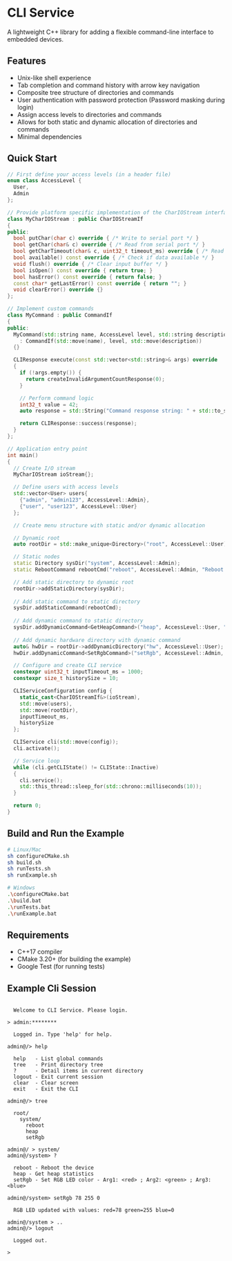# CLI Service

A lightweight C++ library for adding a flexible command-line interface to embedded devices.

## Features
- Unix-like shell experience
- Tab completion and command history with arrow key navigation
- Composite tree structure of directories and commands
- User authentication with password protection (Password masking during login)
- Assign access levels to directories and commands
- Allows for both static and dynamic allocation of directories and commands
- Minimal dependencies

## Quick Start
```cpp
// First define your access levels (in a header file)
enum class AccessLevel {
  User,
  Admin
};

// Provide platform specific implementation of the CharIOStream interface for your serial port
class MyCharIOStream : public CharIOStreamIf
{
public:
  bool putChar(char c) override { /* Write to serial port */ }
  bool getChar(char& c) override { /* Read from serial port */ }
  bool getCharTimeout(char& c, uint32_t timeout_ms) override { /* Read with timeout */ }
  bool available() const override { /* Check if data available */ }
  void flush() override { /* Clear input buffer */ }
  bool isOpen() const override { return true; }
  bool hasError() const override { return false; }
  const char* getLastError() const override { return ""; }
  void clearError() override {}
};

// Implement custom commands
class MyCommand : public CommandIf
{
public:
  MyCommand(std::string name, AccessLevel level, std::string description = "")
    : CommandIf(std::move(name), level, std::move(description))
  {}

  CLIResponse execute(const std::vector<std::string>& args) override
  {
    if (!args.empty()) {
      return createInvalidArgumentCountResponse(0);
    }

    // Perform command logic
    int32_t value = 42;
    auto response = std::String("Command response string: " + std::to_string(value))

    return CLIResponse::success(response);
  }
};

// Application entry point
int main()
{
  // Create I/O stream
  MyCharIOStream ioStream{};

  // Define users with access levels
  std::vector<User> users{
    {"admin", "admin123", AccessLevel::Admin},
    {"user", "user123", AccessLevel::User}
  };

  // Create menu structure with static and/or dynamic allocation

  // Dynamic root
  auto rootDir = std::make_unique<Directory>("root", AccessLevel::User);

  // Static nodes
  static Directory sysDir("system", AccessLevel::Admin);
  static RebootCommand rebootCmd("reboot", AccessLevel::Admin, "Reboot the device");

  // Add static directory to dynamic root
  rootDir->addStaticDirectory(sysDir);
    
  // Add static command to static directory
  sysDir.addStaticCommand(rebootCmd);
    
  // Add dynamic command to static directory
  sysDir.addDynamicCommand<GetHeapCommand>("heap", AccessLevel::User, "Get heap statistics");
    
  // Add dynamic hardware directory with dynamic command
  auto& hwDir = rootDir->addDynamicDirectory("hw", AccessLevel::User);
  hwDir.addDynamicCommand<SetRgbCommand>("setRgb", AccessLevel::Admin, "Set RGB LED color - Arg1: <red> ; Arg2: <green> ; Arg3: <blue>");

  // Configure and create CLI service
  constexpr uint32_t inputTimeout_ms = 1000;
  constexpr size_t historySize = 10;

  CLIServiceConfiguration config {
    static_cast<CharIOStreamIf&>(ioStream),
    std::move(users),
    std::move(rootDir),
    inputTimeout_ms,
    historySize
  };

  CLIService cli(std::move(config));
  cli.activate();

  // Service loop
  while (cli.getCLIState() != CLIState::Inactive)
  {
    cli.service();
    std::this_thread::sleep_for(std::chrono::milliseconds(10));
  }

  return 0;
}
```

## Build and Run the Example
```bash
# Linux/Mac
sh configureCMake.sh
sh build.sh
sh runTests.sh
sh runExample.sh

# Windows
.\configureCMake.bat
.\build.bat
.\runTests.bat
.\runExample.bat
```

## Requirements
- C++17 compiler
- CMake 3.20+ (for building the example)
- Google Test (for running tests)

## Example Cli Session
```

  Welcome to CLI Service. Please login.

> admin:********

  Logged in. Type 'help' for help.

admin@/> help

  help   - List global commands
  tree   - Print directory tree
  ?      - Detail items in current directory
  logout - Exit current session
  clear  - Clear screen
  exit   - Exit the CLI

admin@/> tree

  root/
    system/
      reboot
      heap
      setRgb

admin@/ > system/
admin@/system> ?

  reboot - Reboot the device
  heap - Get heap statistics
  setRgb - Set RGB LED color - Arg1: <red> ; Arg2: <green> ; Arg3: <blue>

admin@/system> setRgb 78 255 0

  RGB LED updated with values: red=78 green=255 blue=0

admin@/system > ..
admin@/> logout

  Logged out.

> 
```
